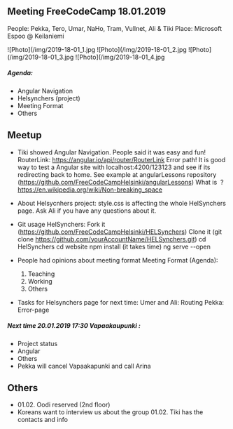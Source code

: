 ## Meeting FreeCodeCamp 18.01.2019
People: Pekka, Tero, Umar, NaHo, Tram, Vullnet, Ali & Tiki
Place: Microsoft Espoo @ Keilaniemi


![Photo](/img/2019-18-01_1.jpg
![Photo](/img/2019-18-01_2.jpg
![Photo](/img/2019-18-01_3.jpg
![Photo](/img/2019-18-01_4.jpg

##### Agenda: 
- Angular Navigation
- Helsynchers (project)
- Meeting Format
- Others

## Meetup
* Tiki showed Angular Navigation. People said it was easy and fun! 
    RouterLink: https://angular.io/api/router/RouterLink
    Error path! It is good way to test a Angular site with localhost:4200/123123 and see if its redirecting back to home. See example at angularLessons repository (https://github.com/FreeCodeCampHelsinki/angularLessons)
    What is &nbsp;? https://en.wikipedia.org/wiki/Non-breaking_space

* About Helsycnhers project: style.css is affecting the whole HelSynchers page. Ask Ali if you have any questions about it.
* Git usage HelSynchers:
    Fork it (https://github.com/FreeCodeCampHelsinki/HELSynchers)
    Clone it (git clone https://github.com/yourAccountName/HELSynchers.git)
    cd HelSynchers
    cd website
    npm install (it takes time)
    ng serve --open
* People had opinions about meeting format
    Meeting Format (Agenda):
    1. Teaching 
    2. Working
    3. Others
* Tasks for Helsynchers page for next time:
    Umer and Ali: Routing
    Pekka: Error-page

##### Next time 20.01.2019 17:30 Vapaakaupunki :
- Project status
- Angular
- Others
- Pekka will cancel Vapaakapunki and call Arina

## Others
- 01.02. Oodi reserved (2nd floor)
- Koreans want to interview us about the group 01.02. Tiki has the contacts and info
